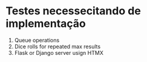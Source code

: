 # Testes necessecitando de implementação

1. Queue operations
2. Dice rolls for repeated max results
3. Flask or Django server usign HTMX
